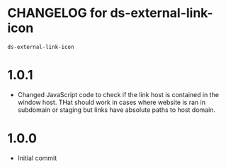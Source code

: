 # CHANGELOG for ds-external-link-icon
`ds-external-link-icon`

# 1.0.1
* Changed JavaScript code to check if the link host is contained in the window host. THat should work in cases where website is ran in subdomain or staging but links have absolute paths to host domain.
# 1.0.0
* Initial commit

